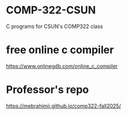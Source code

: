 # COMP-322-CSUN
C programs for CSUN's COMP322 class<br>

# free online c compiler 
https://www.onlinegdb.com/online_c_compiler

# Professor's repo
https://mebrahimii.github.io/comp322-fall2025/

